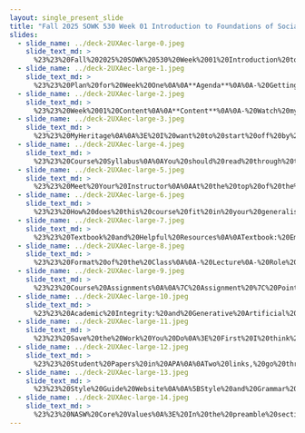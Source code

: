 ```yaml
---
layout: single_present_slide
title: "Fall 2025 SOWK 530 Week 01 Introduction to Foundations of Social Work Practice I"
slides:
  - slide_name: ../deck-2UXAec-large-0.jpeg
    slide_text_md: >
      %23%23%20Fall%202025%20SOWK%20530%20Week%2001%20Introduction%20to%20Foundations%20of%20Social%20Work%20Practice%20I%0A%0Atitle:%20Fall%202025%20SOWK%20530%20Week%2001%20Introduction%20to%20Foundations%20of%20Social%20Work%20Practice%20I%0Adate:%202025-08-25%2022:50:37%0Alocation:%20Heritage%20University%0Atags:%0A%20%20-%20Heritage%20University%0A%20%20-%20MSW%20Program%0A%20%20-%20SOWK%20530%0Apresentation_video:%20%3E%0A%20%20%5BFall%202025%20SOWK%20530%20Week%2001%5D(%22https://heritage.hosted.panopto.com/Panopto/Pages/Embed.aspx%3Fid%3D20d73cab-53ef-40f4-88d6-b3450068de5a%26autoplay%3Dfalse%26offerviewer%3Dtrue%26showtitle%3Dtrue%26showbrand%3Dtrue%26captions%3Dfalse%26interactivity%3Dall%22)%0Adescription:%20%3E%0A%0AWelcome%20to%20the%20first%20official%20week%20of%20your%20MSW%20program%20and%20SOWK%20530.%20This%20class%20is%20the%20direct%20client%20practice%20class%20that%20you%20have%20for%20your%20generalist%20curriculum.%20This%20week%20is%20asynchronous.%20I%20have%20a%20lecture%20video%20that%20introduces%20students%20to%20this%20class,%20covering%20your%20activities%20in%20general%20and%20for%20this%20week.%20Each%20week,%20you%20will%20have%20asynchronous%20learning%20tasks%20to%20engage%20in.%20Every%20other%20week,%20we%20will%20also%20meet%20in%20person%20to%20practice%20skills.%20Students%20will%20read%20the%20first%20two%20chapters%20of%20Hepworth%20et%20al.%20(2023),%20which%20help%20introduce%20social%20work%20as%20a%20profession%20and%20the%20theories%20and%20values%20that%20drive%20us.%20I%20have%20forums%20asking%20you%20to%20connect%20to%20that%20content,%20considering%20the%20core%20social%20work%20values,%20the%20interconnection%20of%20social%20work%20perspectives,%20and%20what%20makes%20us%20distinct%20as%20professionals,%20and%20our%20role%20in%20the%20community.%0A%0AAgenda%20for%20Lecture%20Video:%0A%0A-%20Getting%20settled%20into%20the%20class%0A-%20Reviewing%20the%20syllabus%0A-%20Scholarship%0A-%20NASW%20Core%20Values%0A%0AThe%20learning%20objectives%20this%20week%20include:%0A%0A-%20To%20identify%20the%20structure%20of%20this%20course,%20the%20assignments%20used%20to%20facilitate%20learning%20and%20demonstrate%20competency,%20and%20what%20to%20expect%20this%20semester.%0A-%20To%20understand%20the%20expectations%20around%20academic%20integrity.%0A-%20Evaluate%20the%20NASW%20code%20of%20ethics%20and%20how%20you%20connect%20with%20the%20social%20work's%20core%20values.%0A-%20Explore%20the%20roles%20social%20workers%20take%20in%20the%20community%20and%20understand%20who%20we%20are%20as%20a%20profession%20and%20why.%0A%0A
  - slide_name: ../deck-2UXAec-large-1.jpeg
    slide_text_md: >
      %23%23%20Plan%20for%20Week%20One%0A%0A**Agenda**%0A%0A-%20Getting%20settled%20into%20the%20class%0A-%20Reviewing%20the%20syllabus%0A-%20Scholarship%0A-%20NASW%20Core%20Values%0A%0A**Learning%20Objectives**%0A%0A-%20To%20identify%20the%20structure%20of%20this%20course,%20the%20assignments%20used%20to%20facilitate%20learning%20and%20demonstrate%20competency,%20and%20what%20to%20expect%20this%20semester.%0A-%20To%20understand%20the%20expectations%20around%20academic%20integrity.%0A%0A
  - slide_name: ../deck-2UXAec-large-2.jpeg
    slide_text_md: >
      %23%23%20Week%2001%20Content%0A%0A**Content**%0A%0A-%20Watch%20my%20lecture%20video%20(will%20be%20uploaded%20Monday)%0A-%20Review%20the%20course%20syllabus%0A-%20Read%20Hepworth%20et%20al.%20(2023)%20Chapter%201%20_The%20Challenges%20and%20Opportunities%20of%20Social%20Work_%0A-%20Read%20Hepworth%20et%20al.%20(2023)%20Chapter%202%20_Orienting%20Frameworks%20for%20Social%20Work%20Practice_%0A%0A**A-02%20W-01%20Asynchronous%20Engagement**%0A%0A%0A-%20I%20want%20this%20program%20to%20be%20a%20place%20where%20we%20build%20community,%20the%20forum%20%5BIntroductions%20and%20Getting%20Started%5D(https://myheritage.heritage.edu/ICS/Academics/SOWK/SOWK_530/2526_FA-SOWK_530-0/%F0%9F%92%BB_W-01_825-831.jnz%3Fportlet%3DGroup_Discussion_Forums%26screen%3DPostView%26screenType%3Dchange%26id%3D99145696-426c-41d3-a672-f5b44181abb0)%20starts%20that%20conversation.%0A-%20Social%20work%20is%20a%20value%20based%20profession,%20and%20%5BHow%20You%20Connect%20With%20the%20NASW%20Core%20Values%5D(https://myheritage.heritage.edu/ICS/Academics/SOWK/SOWK_530/2526_FA-SOWK_530-0/%F0%9F%92%BB_W-01_825-831.jnz%3Fportlet%3DGroup_Discussion_Forums%26screen%3DPostView%26screenType%3Dchange%26id%3D98a94519-ae49-4111-93df-caa78fdafa1a)%20gives%20you%20a%20space%20to%20share%20how%20you%20relate.%0A-%20The%20forum,%20%5BWhat%20Makes%20the%20Orienting%20Perspective%20Orienting%5D(https://myheritage.heritage.edu/ICS/Academics/SOWK/SOWK_530/2526_FA-SOWK_530-0/%F0%9F%92%BB_W-01_825-831.jnz%3Fportlet%3DGroup_Discussion_Forums%26screen%3DPostView%26screenType%3Dchange%26id%3D60f90795-4dd0-4ed6-9cf3-232b4db07f63),%20asks%20students%20to%20consider%20some%20of%20the%20interconnection%20of%20theories%20of%20practice%20for%20social%20workers.%0A-%20Social%20justice%20and%20direct%20practice%20are%20intertwined%20in%20social%20work.%20The%20forum%20%5BInfluence%20of%20Social%20Problems%20on%20Social%20Work%5D(https://myheritage.heritage.edu/ICS/Academics/SOWK/SOWK_530/2526_FA-SOWK_530-0/%F0%9F%92%BB_W-01_825-831.jnz%3Fportlet%3DGroup_Discussion_Forums%26screen%3DPostView%26screenType%3Dchange%26id%3D19bc7fb4-cb26-4cc6-8fee-d6d079257aca)%20ask%20students%20consider%20what%20social%20problems%20aren't%20included%20in%20the%20textbook%20but%20still%20influence%20social%20work.%0A-%20Share%20your%20perspectives%20about%20%5BWhat%20Social%20Workers%20Role%20in%20Communities%5D(https://myheritage.heritage.edu/ICS/Academics/SOWK/SOWK_530/2526_FA-SOWK_530-0/%F0%9F%92%BB_W-01_825-831.jnz%3Fportlet%3DGroup_Discussion_Forums%26screen%3DPostView%26screenType%3Dchange%26id%3D35c70eec-50f9-4867-824a-9596f4135b37)%20as%20a%20part%20of%20the%20foundation%20of%20social%20work%20practice.%0A-%20I%20also%20have%20a%20space%20for%20you%20to%20ask%20any%20%5BQuestions%20About%20This%20Course%5D(https://myheritage.heritage.edu/ICS/Academics/SOWK/SOWK_530/2526_FA-SOWK_530-0/%F0%9F%92%BB_W-01_825-831.jnz%3Fportlet%3DGroup_Discussion_Forums%26screen%3DPostView%26screenType%3Dchange%26id%3Dda856de7-38fe-4771-a61c-d87d8cb3612c)%20you%20might%20have.%0A%0A**A-03%20Reading%20Quiz**%0A%0AComplete%20%5BW-01%20Hepworth%20et%20al.%20(2023)%20Chapters%2001%20and%2002%5D(https://myheritage.heritage.edu/ICS/Academics/SOWK/SOWK_530/2526_FA-SOWK_530-0/Assignments.jnz%3Fportlet%3DCoursework%26screen%3DAssignmentDetailView%26screenType%3Dchange%26id%3D51832cf7-f16f-4d0e-925e-30b283e60551)%0A%0A
  - slide_name: ../deck-2UXAec-large-3.jpeg
    slide_text_md: >
      %23%23%20MyHeritage%0A%0A%3E%20I%20want%20to%20start%20off%20by%20showing%20you%20around%20MyHeritage.%20%0A%0A-%20Show%20course%20assignments%20%0A-%20Week%20pages%0A-%20Syllabus%20section%0A-%20pull%20up%20syllabus%0A%0A
  - slide_name: ../deck-2UXAec-large-4.jpeg
    slide_text_md: >
      %23%23%20Course%20Syllabus%0A%0AYou%20should%20read%20through%20this%20fully.%20We%20are%20going%20to%20generally%20talk%20though%20some%20of%20it.%0A%0A
  - slide_name: ../deck-2UXAec-large-5.jpeg
    slide_text_md: >
      %23%23%20Meet%20Your%20Instructor%0A%0AAt%20the%20top%20of%20the%20syllabus,%20you%20will%20notice...%0A%0A%3E%20You%20can%20just%20call%20me%20Jacob%20or%20Dr.%20Jacob%20(Campbell%20is%20fine%20as%20well...%20but)...%20Related%20Power/privilege%0A%0A-%20Work%20and%20teaching%20experience%0A-%20Research%20and%20population%20interests%0A-%20Associate%20professorship%0A-%20Contact%20practices%20and%20office%20hours%0A%0A
  - slide_name: ../deck-2UXAec-large-6.jpeg
    slide_text_md: >
      %23%23%20How%20does%20this%20course%20fit%20in%20your%20generalist%20sequence%0A%0AOnly%20real%20practice%20class.%20Basis%20is%20two%20classes%20from%20BSW%0A%0A
  - slide_name: ../deck-2UXAec-large-7.jpeg
    slide_text_md: >
      %23%23%20Textbook%20and%20Helpful%20Resources%0A%0ATextbook:%20Empowerment%20Series:%20Direct%20Social%20Work%20Practice%20Theory%20and%20Skills%20(11th%20ed.)%0A%0AHelpful%20Resources%0A-%20APA%20Style%20Guide%0A-%20Google%20Scholar%0A-%20Eagle%20Search%0A%0AAlso%20check%20out%20the%20library%20guides.%0A%0A%0A
  - slide_name: ../deck-2UXAec-large-8.jpeg
    slide_text_md: >
      %23%23%20Format%20of%20the%20Class%0A%0A-%20Lecture%0A-%20Role%20plays%20and%20practice%20opportunities%0A-%20Small%20group%20discussion%0A-%20Whole%20group%20discussion%0A-%20Lab%20days%20(not%20further%20practice%20with%20topic)%0A-%20Plan%20for%20home%20visit%0A%0A%0A
  - slide_name: ../deck-2UXAec-large-9.jpeg
    slide_text_md: >
      %23%23%20Course%20Assignments%0A%0A%7C%20Assignment%20%7C%20Points%20%7C%20Percentage%20%7C%0A%7C---%7C---%7C---%7C%0A%7C%20A-01:%20Asynchronous%20Participation%20and%20Engagement%20%7C%20125%20%7C%2025%25%20%7C%0A%7C%20A-02:%20Synchronous%20Participation%20and%20Engagement%20%20%7C%2035%20%7C%207%25%20%7C%0A%7C%20A-03:%20Chapter%20Reading%20Quizzes%20%7C%2050%20%7C%2010%25%20%7C%0A%7C%20**A-04:%20Interviewing%20Skills%20Demonstration%20and%20Reflection**%20%7C%20%3Cbr%3E%20%20%7C%20%3Cbr%3E%20%20%7C%0A%7C%20A-04a:%20Interviewing%20Skill%20Video%20Role-Play%20%7C%20100%20%7C%2020%25%20%7C%0A%7C%20A-04b:%20Interviewing%20Skills%20Reflective%20Paper%20%7C%2090%20%7C%2018%25%20%7C%0A%7C%20A-05:%20Family%20Treatment%20Modality%20Research%20Paper%20%7C%20100%20%7C%2020%25%20%7C%0A%7C%20TOTAL%20%7C%20500%20%7C%20100%25%20%7C%0A%0A
  - slide_name: ../deck-2UXAec-large-10.jpeg
    slide_text_md: >
      %23%23%20Academic%20Integrity:%20and%20Generative%20Artificial%20Intelligence%0A%3E%20I%20want%20to%20talk%20a%20little%20about%20using%20generative%20AI%20and%20how%20you%20might%20think%20about.%0A%0AFirst,%20I%20have%20an%20attachment%20that%20was%20developed%20by%20a%20faculty%20committee%20considering%20Heritage%20and%20the%20use%20of%20AI.%20That%20is%20in%20the%20handouts.%20It%20basically%20just%20says%20to%20ask%20and%20to%20recognize%20it%20is%20different%20between%20different%20places.%0A%0AShow%20Document:%20Al%20Essentials%20for%20Students%20at%20Heritage%20University.%0A%0AIt%20describes%20the%20ethical%20considerations%20including%0A%0A-%20**Originality**:%20All%20submitted%20work%20must%20be%20your%20own.%20Using%20Al%20to%20assist%20is%20not%20the%20same%20as%20having%20Al%20do%0Athe%20work%20for%20you.%20Only%20use%20it%20within%20the%20bounds%20permitted%20by%20your%20instructor.%0A-%20**Acknowledge%20Al%20use**:%20If%20you%20use%20generative%20Al,%20cite%20it%20as%20instructed.%20Ask%20if%20you're%20unsure.%20(Citation%0Aformats%20like%20APA,%20MLA,%20and%20Chicago%20now%20include%20guidance%20for%20Al.)%0A-%20**Protect%20your%20data**:%20Never%20share%20personal,%20sensitive,%20or%20confidential%20information%20with%20public%20Al%0Atools.%0A-%20**Use%20protected%20platforms**:%20When%20possible,%20use%20institutionally%20supported%20Al%20tools%20like%20Microsoft%0ACopilot%20with%20Data%20Protection%20to%20safeguard%20your%20information.%0A%0AIn%20the%20use,%20I%20also%20encourage%20you%20to%20think%20about%20your%20development%20of%20critical%20thinking%20skills%20and%20meta%20analysis%20that%20you%20have%20to%20do%20as%20social%20workers,%20but%20that%20can't%20really%20be%20relegated%20to%20a%20machine%20(maybe%20story%20of%20graphic%20design%20from%20Fedrico).%20We%20won't%20get%20into%20the%20potential%20future%20threats%20around%20information%20and%20ecological%20concerns.%0A%0AI%20want%20to%20talk%20about%20hallucinations.%20I%20have%20to%20screen%20shots%20from%202023/2024%20with%20bad%20results.%0A%0AAI%20saying%20that%20add%20glue%20to%20make%20cheese%20stick%20to%20pizza%0A%0Aor%20AI%20saying%20that%20Christof%20Wandratsch%20completing%20it%20in%2014%20h%2051%20min%20in%202020%20cross%20the%20channel%20on%20foot.%0A%0ATo%20give%20context,%20he%20did%20In%20August%202005%20he%20set%20the%20world%20record%20for%20the%20fastest%20ever%20swim%20of%20the%20English%20Channel%20in%20a%20time%20of%207%20h%2003%20mins%0A%0A%5BFastest%20crossing%20of%20the%20English%20Channel%20swimming%20(male)%20%7C%20Guinness%20World%20Records%5D(https://www.guinnessworldrecords.com/world-records/63415-fastest-crossing-of-the-english-channel-swimming-male)%20provides%20ANDREAS%20WASCHBURGER%20in%202023%20as%20the%20current.%0A%0AI%20have%20another%20screenshot%20asking%20the%20same%20question%20today%20and%20it%20recognizes%20that%20as%20a%20failed%20prompt%20before%20(because%20other%20people%20have%20written%20about%20it)%0A%0AWhat%20I%20want%20you%20to%20realize%20is%20that%20it%20doesn't%20know%20anything.%20It%20is%20making%20logical%20guesses%20about%20how%20to%20describe%20things%20and%20sometimes%20it%20completely%20makes%20those%20things%20up.%20I%20think%20this%20will%20continue%20to%20improve%20but%20it%20can't%20be%20trusted%20for%20100%20%25%20accuracy.%0A%0ASo...%20here%20are%20my...%0A%0A-%20**Hopes%20%26%20Concerns**:%20Can%20help%20us%20all%20level%20of%20and%20improve%20the%20work%20that%20we%20do.%20I%20already%20talked%20about%20my%20concerns.%0A-%20**Appropriate**:%20Getting%20ideas,%20brainstorming,%20asking%20it%20to%20review%20work%20that%20you've%20done%20and%20get%20feedback%0A-%20**Inappropriate**%20Uses:%20Asking%20it%20to%20write%20your%20forum%20or%20papers,%20over%20reliance%0A%0A
  - slide_name: ../deck-2UXAec-large-11.jpeg
    slide_text_md: >
      %23%23%20Save%20the%20Work%20You%20Do%0A%3E%20First%20I%20think%20the%20information%20and%20work%20that%20you%20create,%20you%20should%20save%20and%20organize%20it.%0A%0A-%20Save%20articles%20you%20read%20(Zotero,%20Bookends,%20Mendeley,%20Endnote,%20Refworks)%0A-%20Save%20papers%20that%20you%20write%0A-%20Save%20notes%20you%20take%20about%20a%20topic%0A%0A
  - slide_name: ../deck-2UXAec-large-12.jpeg
    slide_text_md: >
      %23%23%20Student%20Papers%20in%20APA%0A%0ATwo%20links,%20go%20through%20and%20review%20them.%0A%0A-%20%5BStudent%20Paper%20Setup%20Guide%5D(https://apastyle.apa.org/instructional-aids/student-paper-setup-guide.pdf)%0A-%20%5BAnnotated%20Student%20Paper%5D(https://apastyle.apa.org/style-grammar-guidelines/paper-format/student-annotated.pdf)%0A%0A%0A
  - slide_name: ../deck-2UXAec-large-13.jpeg
    slide_text_md: >
      %23%23%20Style%20Guide%20Website%0A%0A%5BStyle%20and%20Grammar%20Guidelines%5D(https://apastyle.apa.org/style-grammar-guidelines)%0A%0A
  - slide_name: ../deck-2UXAec-large-14.jpeg
    slide_text_md: >
      %23%23%20NASW%20Core%20Values%0A%3E%20In%20the%20preamble%20section,%20the%20NASW%20_Code%20of%20Ethics_%20gives%20six%20different%20values.%0A%0A%5BWhole%20Class%20Activity%5D%20Go%20through%20each%20of%20the%20six%20values%20and%20discuss%20how%20they%20connect%20with%20my%20life%20and%20how%20I%20understand%20them%20personally.%0A%0A1.%20__Service__:%20Talk%20I%20once%20heard%20about%20service.%20I%20think%20about%20this%20we%20as%20social%20workers%20have%20to%20get%20our%20jeans%20a%20little%20bit%20dirty.%20(The%20provision%20of%20help,%20resources,%20and%20benefits%20so%20that%20people%20may%20achieve%20their%20maximum%20potential.)%0A2.%20__Social%20Justice__:%20I%20think%20about%20social%20justice%20seeing%20people%20in%20a%20food%20line.%20We%20have%20the%20two%20fold%20responsibility%20to%20say%20lets%20make%20sure%20you%20get%20some%20food%20and%20are%20ok...%20but%20lets%20also%20look%20at%20the%20systems%20that%20made%20it%20possible%20for%20you%20to%20be%20here%20in%20the%20first%20place%20and%20tear%20them%20down.%20I%20haven't%20been%20as%20active%20as%20I%20would%20like,%20but%20somewhat%20active%20in%20local%20protests%20and%20organizing.%20(The%20idea%20that%20in%20a%20perfect%20world,%20all%20citizens%20would%20have%20%22the%20same%20basic%20rights,%20protection,%20and%20opportunities,%20obligations,%20and%20social%20benefits.%22)%0A3.%20__Dignity%20and%20worth%20of%20the%20person__:%20I'm%20reminded%20of%20reading%20_Under%20the%20Overpass:%20A%20Journey%20of%20Faith%20on%20the%20Streets%20of%20America_%20by%20Mike%20Yankoski...%20and%20his%20discussion%20of%20just%20even%20looking%20at%20people%20who%20are%20homeless.%20(Holding%20people%20in%20high%20esteem%20and%20appreciating%20individual%20value)%0A4.%20__Importance%20of%20human%20relationships__:%20Building%20rapport%20with%20our%20clients,%20colleagues,%20and%20for%20me...%20people%20all%20around%20the%20world.%20(Valuing%20the%20%22mutual%20emotional%20exchange;%20dynamic%20interaction%20;%20and%20affective,%20cognitive%20and%20behavioral%20connections...%20which%20creates%20atmosphere%22)%0A5.%20__Integrity__:%20After%20graduating%20from%20the%20Master's%20Commission,%20my%20pastor%20gave%20me%20a%20compass%20that%20I%20keep%20on%20my%20desk%20as%20a%20reminder%20to%20follow%20what's%20right%20(trustworthiness%20and%20sound%20adherence%20to%20moral%20ideals)%0A6.%20__Competence__:%20Constantly%20growing,%20improving...%20think%20Dreyfus%20model%20of%20skill%20acquisition.%20(Necessary%20skills%20and%20abilities)%0A%0AI%20look%20forward%20to%20hearing%20how%20you%20relate%20to%20these%20in%20the%20forums.%0A%0A
---
```

